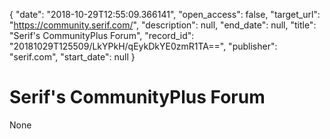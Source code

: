 {
  "date": "2018-10-29T12:55:09.366141", 
  "open_access": false, 
  "target_url": "https://community.serif.com/", 
  "description": null, 
  "end_date": null, 
  "title": "Serif's CommunityPlus Forum", 
  "record_id": "20181029T125509/LkYPkH/qEykDkYE0zmR1TA==", 
  "publisher": "serif.com", 
  "start_date": null
}

# Serif's CommunityPlus Forum

None